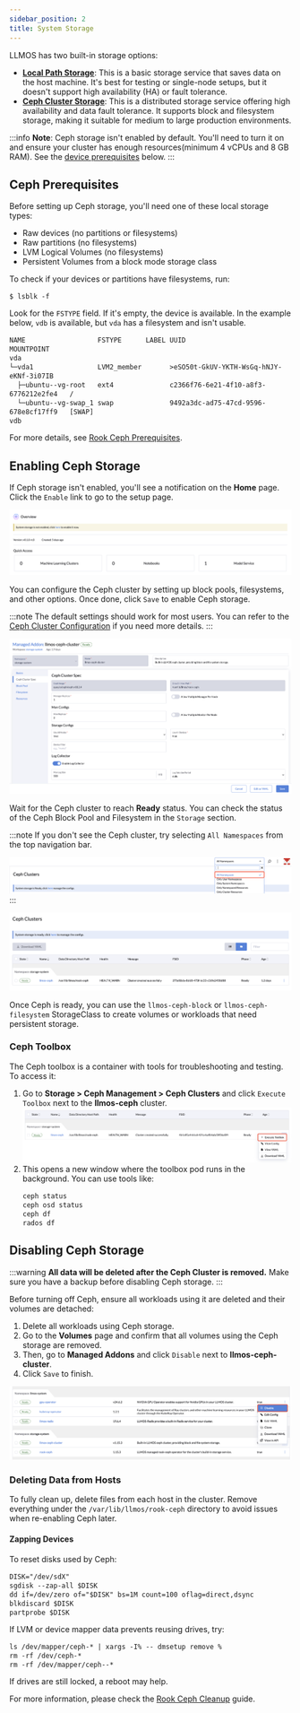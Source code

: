 ```yaml
---
sidebar_position: 2
title: System Storage
---
```


LLMOS has two built-in storage options:

- **[Local Path Storage](https://github.com/rancher/local-path-provisioner)**: This is a basic storage service that saves data on the host machine. It's best for testing or single-node setups, but it doesn't support high availability (HA) or fault tolerance.
- **[Ceph Cluster Storage](https://rook.io/docs/rook/latest-release/Getting-Started/intro)**: This is a distributed storage service offering high availability and data fault tolerance. It supports block and filesystem storage, making it suitable for medium to large production environments.

:::info
**Note**: Ceph storage isn't enabled by default. You'll need to turn it on and ensure your cluster has enough resources(minimum 4 vCPUs and 8 GB RAM). See the [device prerequisites](#ceph-prerequisites) below.
:::

## Ceph Prerequisites

Before setting up Ceph storage, you'll need one of these local storage types:

- Raw devices (no partitions or filesystems)
- Raw partitions (no filesystems)
- LVM Logical Volumes (no filesystems)
- Persistent Volumes from a block mode storage class

To check if your devices or partitions have filesystems, run:

```shell
$ lsblk -f
```

Look for the `FSTYPE` field. If it's empty, the device is available. In the example below, `vdb` is available, but `vda` has a filesystem and isn't usable.

```shell
NAME                  FSTYPE      LABEL UUID                                   MOUNTPOINT
vda
└─vda1                LVM2_member       >eSO50t-GkUV-YKTH-WsGq-hNJY-eKNf-3i07IB
  ├─ubuntu--vg-root   ext4              c2366f76-6e21-4f10-a8f3-6776212e2fe4   /
  └─ubuntu--vg-swap_1 swap              9492a3dc-ad75-47cd-9596-678e8cf17ff9   [SWAP]
vdb
```

For more details, see [Rook Ceph Prerequisites](https://rook.github.io/docs/rook/latest-release/Getting-Started/Prerequisites/prerequisites#ceph-prerequisites).

## Enabling Ceph Storage

If Ceph storage isn't enabled, you'll see a notification on the **Home** page. Click the `Enable` link to go to the setup page.

![Enable Ceph Notification](/img/docs/ceph-enable-notification.png)

You can configure the Ceph cluster by setting up block pools, filesystems, and other options. Once done, click `Save` to enable Ceph storage.

:::note
The default settings should work for most users. You can refer to the [Ceph Cluster Configuration](https://rook.github.io/docs/rook/latest-release/Helm-Charts/ceph-cluster-chart/#configuration) if you need more details.
:::

![Enable Ceph Configs](/img/docs/ceph-enable-configs.png)

Wait for the Ceph cluster to reach **Ready** status. You can check the status of the Ceph Block Pool and Filesystem in the `Storage` section.

:::note
If you don't see the Ceph cluster, try selecting `All Namespaces` from the top navigation bar.

![Namespace Filter](/img/docs/ceph-ns-filter.png)
:::

![Ceph Status](/img/docs/ceph-cluster-ready.png)

Once Ceph is ready, you can use the `llmos-ceph-block` or `llmos-ceph-filesystem` StorageClass to create volumes or workloads that need persistent storage.

### Ceph Toolbox

The Ceph toolbox is a container with tools for troubleshooting and testing. To access it:

1. Go to **Storage > Ceph Management > Ceph Clusters** and click `Execute Toolbox` next to the **llmos-ceph** cluster.
   ![Ceph Toolbox](/img/docs/ceph-toolbox.png)
2. This opens a new window where the toolbox pod runs in the background. You can use tools like:
    ```shell
    ceph status
    ceph osd status
    ceph df
    rados df
    ```

## Disabling Ceph Storage

:::warning
**All data will be deleted after the Ceph Cluster is removed.** Make sure you have a backup before disabling Ceph storage.
:::

Before turning off Ceph, ensure all workloads using it are deleted and their volumes are detached:

1. Delete all workloads using Ceph storage.
2. Go to the **Volumes** page and confirm that all volumes using the Ceph storage are removed.
3. Then, go to **Managed Addons** and click `Disable` next to **llmos-ceph-cluster**.
4. Click `Save` to finish.

![Disable Ceph](/img/docs/ceph-addon-disable.png)

### Deleting Data from Hosts

To fully clean up, delete files from each host in the cluster. Remove everything under the `/var/lib/llmos/rook-ceph` directory to avoid issues when re-enabling Ceph later.

#### Zapping Devices

To reset disks used by Ceph:

```shell
DISK="/dev/sdX"
sgdisk --zap-all $DISK
dd if=/dev/zero of="$DISK" bs=1M count=100 oflag=direct,dsync
blkdiscard $DISK
partprobe $DISK
```

If LVM or device mapper data prevents reusing drives, try:

```shell
ls /dev/mapper/ceph-* | xargs -I% -- dmsetup remove %
rm -rf /dev/ceph-*
rm -rf /dev/mapper/ceph--*
```

If drives are still locked, a reboot may help.

For more information, please check the [Rook Ceph Cleanup](https://rook.github.io/docs/rook/latest-release/Getting-Started/ceph-teardown/?h=cleanup#troubleshooting) guide.